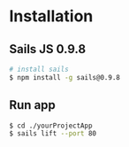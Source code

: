 # Installation
## Sails JS 0.9.8
```sh
# install sails
$ npm install -g sails@0.9.8
```
## Run app
```sh
$ cd ./yourProjectApp
$ sails lift --port 80
```
